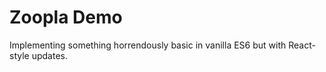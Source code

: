 Zoopla Demo
===========

Implementing something horrendously basic in vanilla ES6 but with React-style
updates.